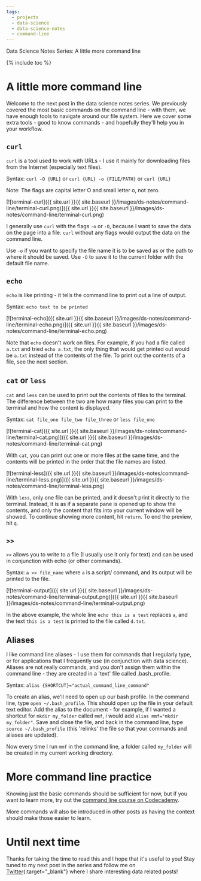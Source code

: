 ```yaml
---
tags:
  - projects
  - data-science
  - data-science-notes
  - command-line
---
```

Data Science Notes Series: A little more command line

{% include toc %}

# A little more command line

Welcome to the next post in the data science notes series. We previously covered the most basic commands on the command line - with them, we have enough tools to navigate around our file system. Here we cover some extra tools - good to know commands - and hopefully they'll help you in your workflow.

## `curl`

`curl` is a tool used to work with URLs - I use it mainly for downloading files from the Internet (especially text files).

Syntax: `curl -O {URL}` or `curl {URL} -o {FILE/PATH}` or `curl {URL}`

Note: The flags are capital letter O and small letter o, not zero.

[![terminal-curl]({{ site.url }}{{ site.baseurl }}/images/ds-notes/command-line/terminal-curl.png)]({{ site.url }}{{ site.baseurl }}/images/ds-notes/command-line/terminal-curl.png)

I generally use `curl` with the flags `-o` or `-O`, because I want to save the data on the page into a file. `curl` without any flags would output the data on the command line.

Use `-o` if you want to specify the file name it is to be saved as or the path to where it should be saved. Use `-O` to save it to the current folder with the default file name.

## `echo`

`echo` is like printing - it tells the command line to print out a line of output.

Syntax: `echo text to be printed`

[![terminal-echo]({{ site.url }}{{ site.baseurl }}/images/ds-notes/command-line/terminal-echo.png)]({{ site.url }}{{ site.baseurl }}/images/ds-notes/command-line/terminal-echo.png)

Note that `echo` doesn't work on files. For example, if you had a file called `a.txt` and tried `echo a.txt`, the only thing that would get printed out would be `a.txt` instead of the contents of the file. To print out the contents of a file, see the next section.

## `cat` or `less`

`cat` and `less` can be used to print out the contents of files to the terminal. The difference between the two are how many files you can print to the terminal and how the content is displayed.

Syntax: `cat file_one file_two file_three` or `less file_one`

[![terminal-cat]({{ site.url }}{{ site.baseurl }}/images/ds-notes/command-line/terminal-cat.png)]({{ site.url }}{{ site.baseurl }}/images/ds-notes/command-line/terminal-cat.png)

With `cat`, you can print out one or more files at the same time, and the contents will be printed in the order that the file names are listed.

[![terminal-less]({{ site.url }}{{ site.baseurl }}/images/ds-notes/command-line/terminal-less.png)]({{ site.url }}{{ site.baseurl }}/images/ds-notes/command-line/terminal-less.png)

With `less`, only one file can be printed, and it doesn't print it directly to the terminal. Instead, it is as if a separate pane is opened up to show the contents, and only the content that fits into your current window will be showed. To continue showing more content, hit `return`. To end the preview, hit `q`.

## `>>`

`>>` allows you to write to a file (I usually use it only for text) and can be used in conjunction with echo (or other commands).

Syntax: `a >> file_name` where `a` is a script/ command, and its output will be printed to the file.

[![terminal-output]({{ site.url }}{{ site.baseurl }}/images/ds-notes/command-line/terminal-output.png)]({{ site.url }}{{ site.baseurl }}/images/ds-notes/command-line/terminal-output.png)

In the above example, the whole line `echo this is a test` replaces `a`, and the text `this is a test` is printed to the file called `d.txt`.

## Aliases

I like command line aliases - I use them for commands that I regularly type, or for applications that I frequently use (in conjunction with data science). Aliases are not really commands, and you don't assign them within the command line - they are created in a 'text' file called .bash_profile.

Syntax: `alias {SHORTCUT}="actual_command_line_command"`

To create an alias, we'll need to open up our bash profile. In the command line, type `open ~/.bash_profile`. This should open up the file in your default text editor. Add the alias to the document - for example, if I wanted a shortcut for `mkdir my_folder` called `mmf`, i would add `alias mmf="mkdir my_folder"`. Save and close the file, and back in the command line, type `source ~/.bash_profile` (this 'relinks' the file so that your commands and aliases are updated).

Now every time I run `mmf` in the command line, a folder called `my_folder` will be created in my current working directory.

# More command line practice

Knowing just the basic commands should be sufficient for now, but if you want to learn more, try out the [command line course on Codecademy](https://www.codecademy.com/learn/learn-the-command-line).

More commands will also be introduced in other posts as having the context should make those easier to learn.

# Until next time

Thanks for taking the time to read this and I hope that it's useful to you! Stay tuned to my next post in the series and follow me on [Twitter](https://twitter.com/joce_ong){:target="_blank"} where I share interesting data related posts!
